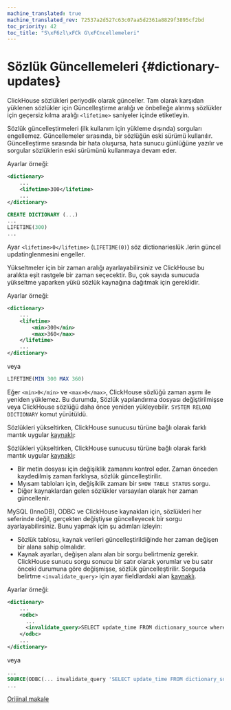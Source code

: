 ```yaml
---
machine_translated: true
machine_translated_rev: 72537a2d527c63c07aa5d2361a8829f3895cf2bd
toc_priority: 42
toc_title: "S\xF6zl\xFCk G\xFCncellemeleri"
---
```


# Sözlük Güncellemeleri {#dictionary-updates}

ClickHouse sözlükleri periyodik olarak günceller. Tam olarak karşıdan yüklenen sözlükler için Güncelleştirme aralığı ve önbelleğe alınmış sözlükler için geçersiz kılma aralığı `<lifetime>` saniyeler içinde etiketleyin.

Sözlük güncelleştirmeleri (ilk kullanım için yükleme dışında) sorguları engellemez. Güncellemeler sırasında, bir sözlüğün eski sürümü kullanılır. Güncelleştirme sırasında bir hata oluşursa, hata sunucu günlüğüne yazılır ve sorgular sözlüklerin eski sürümünü kullanmaya devam eder.

Ayarlar örneği:

``` xml
<dictionary>
    ...
    <lifetime>300</lifetime>
    ...
</dictionary>
```

``` sql
CREATE DICTIONARY (...)
...
LIFETIME(300)
...
```

Ayar `<lifetime>0</lifetime>` (`LIFETIME(0)`) söz dictionarieslük .lerin güncel updatinglenmesini engeller.

Yükseltmeler için bir zaman aralığı ayarlayabilirsiniz ve ClickHouse bu aralıkta eşit rastgele bir zaman seçecektir. Bu, çok sayıda sunucuda yükseltme yaparken yükü sözlük kaynağına dağıtmak için gereklidir.

Ayarlar örneği:

``` xml
<dictionary>
    ...
    <lifetime>
        <min>300</min>
        <max>360</max>
    </lifetime>
    ...
</dictionary>
```

veya

``` sql
LIFETIME(MIN 300 MAX 360)
```

Eğer `<min>0</min>` ve `<max>0</max>`, ClickHouse sözlüğü zaman aşımı ile yeniden yüklemez.
Bu durumda, Sözlük yapılandırma dosyası değiştirilmişse veya ClickHouse sözlüğü daha önce yeniden yükleyebilir. `SYSTEM RELOAD DICTIONARY` komut yürütüldü.

Sözlükleri yükseltirken, ClickHouse sunucusu türüne bağlı olarak farklı mantık uygular [kaynaklı](external-dicts-dict-sources.md):

Sözlükleri yükseltirken, ClickHouse sunucusu türüne bağlı olarak farklı mantık uygular [kaynaklı](external-dicts-dict-sources.md):

-   Bir metin dosyası için değişiklik zamanını kontrol eder. Zaman önceden kaydedilmiş zaman farklıysa, sözlük güncelleştirilir.
-   Myısam tabloları için, değişiklik zamanı bir `SHOW TABLE STATUS` sorgu.
-   Diğer kaynaklardan gelen sözlükler varsayılan olarak her zaman güncellenir.

MySQL (InnoDB), ODBC ve ClickHouse kaynakları için, sözlükleri her seferinde değil, gerçekten değiştiyse güncelleyecek bir sorgu ayarlayabilirsiniz. Bunu yapmak için şu adımları izleyin:

-   Sözlük tablosu, kaynak verileri güncelleştirildiğinde her zaman değişen bir alana sahip olmalıdır.
-   Kaynak ayarları, değişen alanı alan bir sorgu belirtmeniz gerekir. ClickHouse sunucu sorgu sonucu bir satır olarak yorumlar ve bu satır önceki durumuna göre değişmişse, sözlük güncelleştirilir. Sorguda belirtme `<invalidate_query>` için ayar fieldlardaki alan [kaynaklı](external-dicts-dict-sources.md).

Ayarlar örneği:

``` xml
<dictionary>
    ...
    <odbc>
      ...
      <invalidate_query>SELECT update_time FROM dictionary_source where id = 1</invalidate_query>
    </odbc>
    ...
</dictionary>
```

veya

``` sql
...
SOURCE(ODBC(... invalidate_query 'SELECT update_time FROM dictionary_source where id = 1'))
...
```

[Orijinal makale](https://clickhouse.tech/docs/en/query_language/dicts/external_dicts_dict_lifetime/) <!--hide-->
